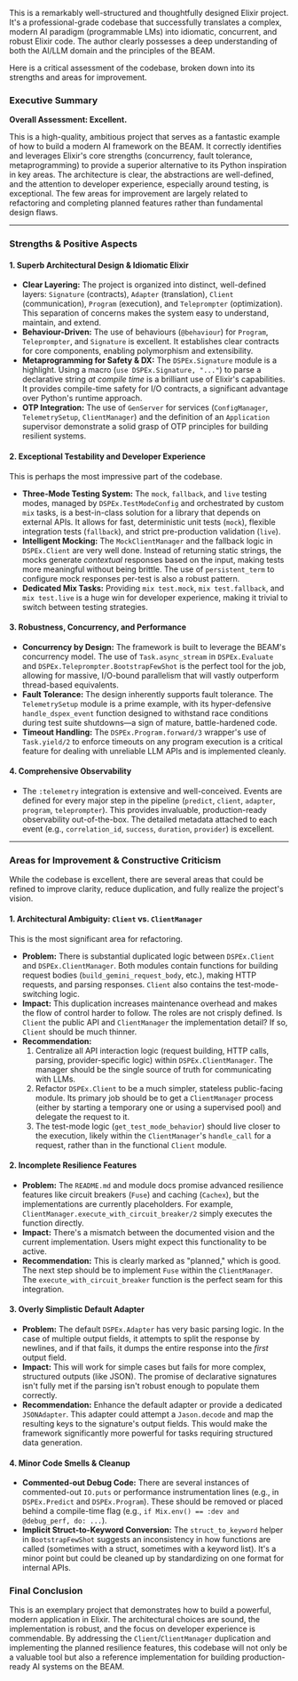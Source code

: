 This is a remarkably well-structured and thoughtfully designed Elixir project. It's a professional-grade codebase that successfully translates a complex, modern AI paradigm (programmable LMs) into idiomatic, concurrent, and robust Elixir code. The author clearly possesses a deep understanding of both the AI/LLM domain and the principles of the BEAM.

Here is a critical assessment of the codebase, broken down into its strengths and areas for improvement.

### Executive Summary

**Overall Assessment: Excellent.**

This is a high-quality, ambitious project that serves as a fantastic example of how to build a modern AI framework on the BEAM. It correctly identifies and leverages Elixir's core strengths (concurrency, fault tolerance, metaprogramming) to provide a superior alternative to its Python inspiration in key areas. The architecture is clear, the abstractions are well-defined, and the attention to developer experience, especially around testing, is exceptional. The few areas for improvement are largely related to refactoring and completing planned features rather than fundamental design flaws.

---

### Strengths & Positive Aspects

#### 1. Superb Architectural Design & Idiomatic Elixir
*   **Clear Layering:** The project is organized into distinct, well-defined layers: `Signature` (contracts), `Adapter` (translation), `Client` (communication), `Program` (execution), and `Teleprompter` (optimization). This separation of concerns makes the system easy to understand, maintain, and extend.
*   **Behaviour-Driven:** The use of behaviours (`@behaviour`) for `Program`, `Teleprompter`, and `Signature` is excellent. It establishes clear contracts for core components, enabling polymorphism and extensibility.
*   **Metaprogramming for Safety & DX:** The `DSPEx.Signature` module is a highlight. Using a macro (`use DSPEx.Signature, "..."`) to parse a declarative string *at compile time* is a brilliant use of Elixir's capabilities. It provides compile-time safety for I/O contracts, a significant advantage over Python's runtime approach.
*   **OTP Integration:** The use of `GenServer` for services (`ConfigManager`, `TelemetrySetup`, `ClientManager`) and the definition of an `Application` supervisor demonstrate a solid grasp of OTP principles for building resilient systems.

#### 2. Exceptional Testability and Developer Experience
This is perhaps the most impressive part of the codebase.
*   **Three-Mode Testing System:** The `mock`, `fallback`, and `live` testing modes, managed by `DSPEx.TestModeConfig` and orchestrated by custom `mix` tasks, is a best-in-class solution for a library that depends on external APIs. It allows for fast, deterministic unit tests (`mock`), flexible integration tests (`fallback`), and strict pre-production validation (`live`).
*   **Intelligent Mocking:** The `MockClientManager` and the fallback logic in `DSPEx.Client` are very well done. Instead of returning static strings, the mocks generate *contextual* responses based on the input, making tests more meaningful without being brittle. The use of `persistent_term` to configure mock responses per-test is also a robust pattern.
*   **Dedicated Mix Tasks:** Providing `mix test.mock`, `mix test.fallback`, and `mix test.live` is a huge win for developer experience, making it trivial to switch between testing strategies.

#### 3. Robustness, Concurrency, and Performance
*   **Concurrency by Design:** The framework is built to leverage the BEAM's concurrency model. The use of `Task.async_stream` in `DSPEx.Evaluate` and `DSPEx.Teleprompter.BootstrapFewShot` is the perfect tool for the job, allowing for massive, I/O-bound parallelism that will vastly outperform thread-based equivalents.
*   **Fault Tolerance:** The design inherently supports fault tolerance. The `TelemetrySetup` module is a prime example, with its hyper-defensive `handle_dspex_event` function designed to withstand race conditions during test suite shutdowns—a sign of mature, battle-hardened code.
*   **Timeout Handling:** The `DSPEx.Program.forward/3` wrapper's use of `Task.yield/2` to enforce timeouts on any program execution is a critical feature for dealing with unreliable LLM APIs and is implemented cleanly.

#### 4. Comprehensive Observability
*   The `:telemetry` integration is extensive and well-conceived. Events are defined for every major step in the pipeline (`predict`, `client`, `adapter`, `program`, `teleprompter`). This provides invaluable, production-ready observability out-of-the-box. The detailed metadata attached to each event (e.g., `correlation_id`, `success`, `duration`, `provider`) is excellent.

---

### Areas for Improvement & Constructive Criticism

While the codebase is excellent, there are several areas that could be refined to improve clarity, reduce duplication, and fully realize the project's vision.

#### 1. Architectural Ambiguity: `Client` vs. `ClientManager`
This is the most significant area for refactoring.
*   **Problem:** There is substantial duplicated logic between `DSPEx.Client` and `DSPEx.ClientManager`. Both modules contain functions for building request bodies (`build_gemini_request_body`, etc.), making HTTP requests, and parsing responses. `Client` also contains the test-mode-switching logic.
*   **Impact:** This duplication increases maintenance overhead and makes the flow of control harder to follow. The roles are not crisply defined. Is `Client` the public API and `ClientManager` the implementation detail? If so, `Client` should be much thinner.
*   **Recommendation:**
    1.  Centralize all API interaction logic (request building, HTTP calls, parsing, provider-specific logic) within `DSPEx.ClientManager`. The manager should be the single source of truth for communicating with LLMs.
    2.  Refactor `DSPEx.Client` to be a much simpler, stateless public-facing module. Its primary job should be to get a `ClientManager` process (either by starting a temporary one or using a supervised pool) and delegate the request to it.
    3.  The test-mode logic (`get_test_mode_behavior`) should live closer to the execution, likely within the `ClientManager`'s `handle_call` for a request, rather than in the functional `Client` module.

#### 2. Incomplete Resilience Features
*   **Problem:** The `README.md` and module docs promise advanced resilience features like circuit breakers (`Fuse`) and caching (`Cachex`), but the implementations are currently placeholders. For example, `ClientManager.execute_with_circuit_breaker/2` simply executes the function directly.
*   **Impact:** There's a mismatch between the documented vision and the current implementation. Users might expect this functionality to be active.
*   **Recommendation:** This is clearly marked as "planned," which is good. The next step should be to implement `Fuse` within the `ClientManager`. The `execute_with_circuit_breaker` function is the perfect seam for this integration.

#### 3. Overly Simplistic Default Adapter
*   **Problem:** The default `DSPEx.Adapter` has very basic parsing logic. In the case of multiple output fields, it attempts to split the response by newlines, and if that fails, it dumps the entire response into the *first* output field.
*   **Impact:** This will work for simple cases but fails for more complex, structured outputs (like JSON). The promise of declarative signatures isn't fully met if the parsing isn't robust enough to populate them correctly.
*   **Recommendation:** Enhance the default adapter or provide a dedicated `JSONAdapter`. This adapter could attempt a `Jason.decode` and map the resulting keys to the signature's output fields. This would make the framework significantly more powerful for tasks requiring structured data generation.

#### 4. Minor Code Smells & Cleanup
*   **Commented-out Debug Code:** There are several instances of commented-out `IO.puts` or performance instrumentation lines (e.g., in `DSPEx.Predict` and `DSPEx.Program`). These should be removed or placed behind a compile-time flag (e.g., `if Mix.env() == :dev and @debug_perf, do: ...`).
*   **Implicit Struct-to-Keyword Conversion:** The `struct_to_keyword` helper in `BootstrapFewShot` suggests an inconsistency in how functions are called (sometimes with a struct, sometimes with a keyword list). It's a minor point but could be cleaned up by standardizing on one format for internal APIs.

### Final Conclusion

This is an exemplary project that demonstrates how to build a powerful, modern application in Elixir. The architectural choices are sound, the implementation is robust, and the focus on developer experience is commendable. By addressing the `Client`/`ClientManager` duplication and implementing the planned resilience features, this codebase will not only be a valuable tool but also a reference implementation for building production-ready AI systems on the BEAM.
